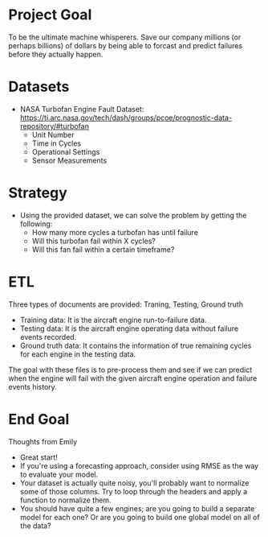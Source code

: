 # Project Goal

To be the ultimate machine whisperers. Save our company millions (or perhaps billions) of dollars by being able to forcast and predict failures before they actually happen.

# Datasets
- NASA Turbofan Engine Fault Dataset: https://ti.arc.nasa.gov/tech/dash/groups/pcoe/prognostic-data-repository/#turbofan
  - Unit Number
  - Time in Cycles
  - Operational Settings
  - Sensor Measurements
  
# Strategy
- Using the provided dataset, we can solve the problem by getting the following:
  - How many more cycles a turbofan has until failure
  - Will this turbofan fail within X cycles?
  - Will this fan fail within a certain timeframe?
 
 # ETL
 Three types of documents are provided: Traning, Testing, Ground truth 
   - Training data: It is the aircraft engine run-to-failure data.
   - Testing data: It is the aircraft engine operating data without failure events recorded.
   - Ground truth data: It contains the information of true remaining cycles for each engine in the testing data.
   
   The goal with these files is to pre-process them and see if we can predict when the engine will fail with the given aircraft engine operation and failure events history.

# End Goal



Thoughts from Emily
- Great start!
- If you're using a forecasting approach, consider using RMSE as the way to evaluate your model.
- Your dataset is actually quite noisy, you'll probably want to normalize some of those columns. Try to loop through the headers and apply a function to normalize them.
- You should have quite a few engines; are you going to build a separate model for each one? Or are you going to build one global model on all of the data?
